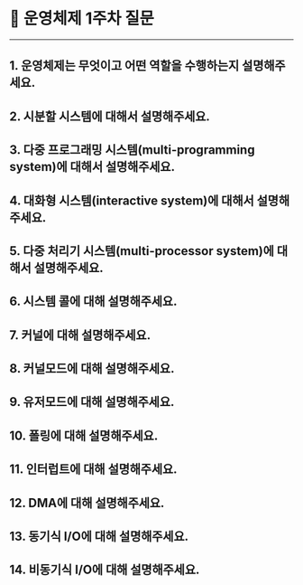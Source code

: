 # 📝 운영체제 1주차 질문

---

## 1. 운영체제는 무엇이고 어떤 역할을 수행하는지 설명해주세요.

## 2. 시분할 시스템에 대해서 설명해주세요.

## 3. 다중 프로그래밍 시스템(multi-programming system)에 대해서 설명해주세요.

## 4. 대화형 시스템(interactive system)에 대해서 설명해주세요.

## 5. 다중 처리기 시스템(multi-processor system)에 대해서 설명해주세요.

## 6. 시스템 콜에 대해 설명해주세요.

## 7. 커널에 대해 설명해주세요.

## 8. 커널모드에 대해 설명해주세요.

## 9. 유저모드에 대해 설명해주세요.

## 10. 폴링에 대해 설명해주세요.

## 11. 인터럽트에 대해 설명해주세요.

## 12. DMA에 대해 설명해주세요.

## 13. 동기식 I/O에 대해 설명해주세요.

## 14. 비동기식 I/O에 대해 설명해주세요.